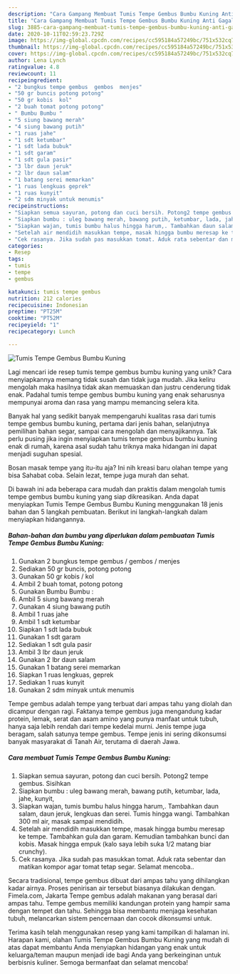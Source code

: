 ```yaml
---
description: "Cara Gampang Membuat Tumis Tempe Gembus Bumbu Kuning Anti Gagal"
title: "Cara Gampang Membuat Tumis Tempe Gembus Bumbu Kuning Anti Gagal"
slug: 3885-cara-gampang-membuat-tumis-tempe-gembus-bumbu-kuning-anti-gagal
date: 2020-10-11T02:59:23.729Z
image: https://img-global.cpcdn.com/recipes/cc595184a57249bc/751x532cq70/tumis-tempe-gembus-bumbu-kuning-foto-resep-utama.jpg
thumbnail: https://img-global.cpcdn.com/recipes/cc595184a57249bc/751x532cq70/tumis-tempe-gembus-bumbu-kuning-foto-resep-utama.jpg
cover: https://img-global.cpcdn.com/recipes/cc595184a57249bc/751x532cq70/tumis-tempe-gembus-bumbu-kuning-foto-resep-utama.jpg
author: Lena Lynch
ratingvalue: 4.8
reviewcount: 11
recipeingredient:
- "2 bungkus tempe gembus  gembos  menjes"
- "50 gr buncis potong potong"
- "50 gr kobis  kol"
- "2 buah tomat potong potong"
- " Bumbu Bumbu "
- "5 siung bawang merah"
- "4 siung bawang putih"
- "1 ruas jahe"
- "1 sdt ketumbar"
- "1 sdt lada bubuk"
- "1 sdt garam"
- "1 sdt gula pasir"
- "3 lbr daun jeruk"
- "2 lbr daun salam"
- "1 batang serei memarkan"
- "1 ruas lengkuas geprek"
- "1 ruas kunyit"
- "2 sdm minyak untuk menumis"
recipeinstructions:
- "Siapkan semua sayuran, potong dan cuci bersih. Potong2 tempe gembus. Sisihkan"
- "Siapkan bumbu : uleg bawang merah, bawang putih, ketumbar, lada, jahe, kunyit,"
- "Siapkan wajan, tumis bumbu halus hingga harum,. Tambahkan daun salam, daun jeruk, lengkuas dan serei. Tumis hingga wangi. Tambahkan 300 ml air, masak sampai mendidih."
- "Setelah air mendidih masukkan tempe, masak hingga bumbu meresap ke tempe. Tambahkan gula dan garam. Kemudian tambahkan bunci dan kobis. Masak hingga empuk (kalo saya lebih suka 1/2 matang biar crunchy)."
- "Cek rasanya. Jika sudah pas masukkan tomat. Aduk rata sebentar dan matikan kompor agar tomat tetap segar. Selamat mencoba.."
categories:
- Resep
tags:
- tumis
- tempe
- gembus

katakunci: tumis tempe gembus 
nutrition: 212 calories
recipecuisine: Indonesian
preptime: "PT25M"
cooktime: "PT52M"
recipeyield: "1"
recipecategory: Lunch

---
```



![Tumis Tempe Gembus Bumbu Kuning](https://img-global.cpcdn.com/recipes/cc595184a57249bc/751x532cq70/tumis-tempe-gembus-bumbu-kuning-foto-resep-utama.jpg)

Lagi mencari ide resep tumis tempe gembus bumbu kuning yang unik? Cara menyiapkannya memang tidak susah dan tidak juga mudah. Jika keliru mengolah maka hasilnya tidak akan memuaskan dan justru cenderung tidak enak. Padahal tumis tempe gembus bumbu kuning yang enak seharusnya mempunyai aroma dan rasa yang mampu memancing selera kita.

Banyak hal yang sedikit banyak mempengaruhi kualitas rasa dari tumis tempe gembus bumbu kuning, pertama dari jenis bahan, selanjutnya pemilihan bahan segar, sampai cara mengolah dan menyajikannya. Tak perlu pusing jika ingin menyiapkan tumis tempe gembus bumbu kuning enak di rumah, karena asal sudah tahu triknya maka hidangan ini dapat menjadi suguhan spesial.

Bosan masak tempe yang itu-itu aja? Ini nih kreasi baru olahan tempe yang bisa Sahabat coba. Selain lezat, tempe juga murah dan sehat.


Di bawah ini ada beberapa cara mudah dan praktis dalam mengolah tumis tempe gembus bumbu kuning yang siap dikreasikan. Anda dapat menyiapkan Tumis Tempe Gembus Bumbu Kuning menggunakan 18 jenis bahan dan 5 langkah pembuatan. Berikut ini langkah-langkah dalam menyiapkan hidangannya.

<!--inarticleads1-->

##### Bahan-bahan dan bumbu yang diperlukan dalam pembuatan Tumis Tempe Gembus Bumbu Kuning:

1. Gunakan 2 bungkus tempe gembus / gembos / menjes
1. Sediakan 50 gr buncis, potong potong
1. Gunakan 50 gr kobis / kol
1. Ambil 2 buah tomat, potong potong
1. Gunakan  Bumbu Bumbu :
1. Ambil 5 siung bawang merah
1. Gunakan 4 siung bawang putih
1. Ambil 1 ruas jahe
1. Ambil 1 sdt ketumbar
1. Siapkan 1 sdt lada bubuk
1. Gunakan 1 sdt garam
1. Sediakan 1 sdt gula pasir
1. Ambil 3 lbr daun jeruk
1. Gunakan 2 lbr daun salam
1. Gunakan 1 batang serei memarkan
1. Siapkan 1 ruas lengkuas, geprek
1. Sediakan 1 ruas kunyit
1. Gunakan 2 sdm minyak untuk menumis


Tempe gembus adalah tempe yang terbuat dari ampas tahu yang diolah dan dicampur dengan ragi. Faktanya tempe gembus juga mengandung kadar protein, lemak, serat dan asam amino yang punya manfaat untuk tubuh, hanya saja lebih rendah dari tempe kedelai murni. Jenis tempe juga beragam, salah satunya tempe gembus. Tempe jenis ini sering dikonsumsi banyak masyarakat di Tanah Air, terutama di daerah Jawa. 

<!--inarticleads2-->

##### Cara membuat Tumis Tempe Gembus Bumbu Kuning:

1. Siapkan semua sayuran, potong dan cuci bersih. Potong2 tempe gembus. Sisihkan
1. Siapkan bumbu : uleg bawang merah, bawang putih, ketumbar, lada, jahe, kunyit,
1. Siapkan wajan, tumis bumbu halus hingga harum,. Tambahkan daun salam, daun jeruk, lengkuas dan serei. Tumis hingga wangi. Tambahkan 300 ml air, masak sampai mendidih.
1. Setelah air mendidih masukkan tempe, masak hingga bumbu meresap ke tempe. Tambahkan gula dan garam. Kemudian tambahkan bunci dan kobis. Masak hingga empuk (kalo saya lebih suka 1/2 matang biar crunchy).
1. Cek rasanya. Jika sudah pas masukkan tomat. Aduk rata sebentar dan matikan kompor agar tomat tetap segar. Selamat mencoba..


Secara tradisional, tempe gembus dibuat dari ampas tahu yang dihilangkan kadar airnya. Proses penirisan air tersebut biasanya dilakukan dengan. Fimela.com, Jakarta Tempe gembus adalah makanan yang berasal dari ampas tahu. Tempe gembus memiliki kandungan protein yang hampir sama dengan tempet dan tahu. Sehingga bisa membantu menjaga kesehatan tubuh, melancarkan sistem pencernaan dan cocok dikonsumsi untuk. 

Terima kasih telah menggunakan resep yang kami tampilkan di halaman ini. Harapan kami, olahan Tumis Tempe Gembus Bumbu Kuning yang mudah di atas dapat membantu Anda menyiapkan hidangan yang enak untuk keluarga/teman maupun menjadi ide bagi Anda yang berkeinginan untuk berbisnis kuliner. Semoga bermanfaat dan selamat mencoba!
